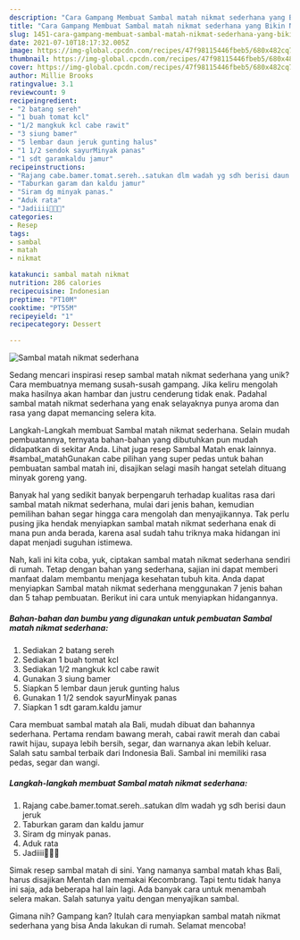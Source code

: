 ```yaml
---
description: "Cara Gampang Membuat Sambal matah nikmat sederhana yang Bikin Ngiler"
title: "Cara Gampang Membuat Sambal matah nikmat sederhana yang Bikin Ngiler"
slug: 1451-cara-gampang-membuat-sambal-matah-nikmat-sederhana-yang-bikin-ngiler
date: 2021-07-10T18:17:32.005Z
image: https://img-global.cpcdn.com/recipes/47f98115446fbeb5/680x482cq70/sambal-matah-nikmat-sederhana-foto-resep-utama.jpg
thumbnail: https://img-global.cpcdn.com/recipes/47f98115446fbeb5/680x482cq70/sambal-matah-nikmat-sederhana-foto-resep-utama.jpg
cover: https://img-global.cpcdn.com/recipes/47f98115446fbeb5/680x482cq70/sambal-matah-nikmat-sederhana-foto-resep-utama.jpg
author: Millie Brooks
ratingvalue: 3.1
reviewcount: 9
recipeingredient:
- "2 batang sereh"
- "1 buah tomat kcl"
- "1/2 mangkuk kcl cabe rawit"
- "3 siung bamer"
- "5 lembar daun jeruk gunting halus"
- "1 1/2 sendok sayurMinyak panas"
- "1 sdt garamkaldu jamur"
recipeinstructions:
- "Rajang cabe.bamer.tomat.sereh..satukan dlm wadah yg sdh berisi daun jeruk"
- "Taburkan garam dan kaldu jamur"
- "Siram dg minyak panas."
- "Aduk rata"
- "Jadiiii🤤🤤🤤"
categories:
- Resep
tags:
- sambal
- matah
- nikmat

katakunci: sambal matah nikmat 
nutrition: 286 calories
recipecuisine: Indonesian
preptime: "PT10M"
cooktime: "PT55M"
recipeyield: "1"
recipecategory: Dessert

---
```



![Sambal matah nikmat sederhana](https://img-global.cpcdn.com/recipes/47f98115446fbeb5/680x482cq70/sambal-matah-nikmat-sederhana-foto-resep-utama.jpg)

Sedang mencari inspirasi resep sambal matah nikmat sederhana yang unik? Cara membuatnya memang susah-susah gampang. Jika keliru mengolah maka hasilnya akan hambar dan justru cenderung tidak enak. Padahal sambal matah nikmat sederhana yang enak selayaknya punya aroma dan rasa yang dapat memancing selera kita.

Langkah-Langkah membuat Sambal matah nikmat sederhana. Selain mudah pembuatannya, ternyata bahan-bahan yang dibutuhkan pun mudah didapatkan di sekitar Anda. Lihat juga resep Sambal Matah enak lainnya. #sambal_matahGunakan cabe pilihan yang super pedas untuk bahan pembuatan sambal matah ini, disajikan selagi masih hangat setelah dituang minyak goreng yang.

Banyak hal yang sedikit banyak berpengaruh terhadap kualitas rasa dari sambal matah nikmat sederhana, mulai dari jenis bahan, kemudian pemilihan bahan segar hingga cara mengolah dan menyajikannya. Tak perlu pusing jika hendak menyiapkan sambal matah nikmat sederhana enak di mana pun anda berada, karena asal sudah tahu triknya maka hidangan ini dapat menjadi suguhan istimewa.


Nah, kali ini kita coba, yuk, ciptakan sambal matah nikmat sederhana sendiri di rumah. Tetap dengan bahan yang sederhana, sajian ini dapat memberi manfaat dalam membantu menjaga kesehatan tubuh kita. Anda dapat menyiapkan Sambal matah nikmat sederhana menggunakan 7 jenis bahan dan 5 tahap pembuatan. Berikut ini cara untuk menyiapkan hidangannya.

<!--inarticleads1-->

##### Bahan-bahan dan bumbu yang digunakan untuk pembuatan Sambal matah nikmat sederhana:

1. Sediakan 2 batang sereh
1. Sediakan 1 buah tomat kcl
1. Sediakan 1/2 mangkuk kcl cabe rawit
1. Gunakan 3 siung bamer
1. Siapkan 5 lembar daun jeruk gunting halus
1. Gunakan 1 1/2 sendok sayurMinyak panas
1. Siapkan 1 sdt garam.kaldu jamur


Cara membuat sambal matah ala Bali, mudah dibuat dan bahannya sederhana. Pertama rendam bawang merah, cabai rawit merah dan cabai rawit hijau, supaya lebih bersih, segar, dan warnanya akan lebih keluar. Salah satu sambal terbaik dari Indonesia Bali. Sambal ini memiliki rasa pedas, segar dan wangi. 

<!--inarticleads2-->

##### Langkah-langkah membuat Sambal matah nikmat sederhana:

1. Rajang cabe.bamer.tomat.sereh..satukan dlm wadah yg sdh berisi daun jeruk
1. Taburkan garam dan kaldu jamur
1. Siram dg minyak panas.
1. Aduk rata
1. Jadiiii🤤🤤🤤


Simak resep sambal matah di sini. Yang namanya sambal matah khas Bali, harus disajikan Mentah dan memakai Kecombrang. Tapi tentu tidak hanya ini saja, ada beberapa hal lain lagi. Ada banyak cara untuk menambah selera makan. Salah satunya yaitu dengan menyajikan sambal. 

Gimana nih? Gampang kan? Itulah cara menyiapkan sambal matah nikmat sederhana yang bisa Anda lakukan di rumah. Selamat mencoba!
